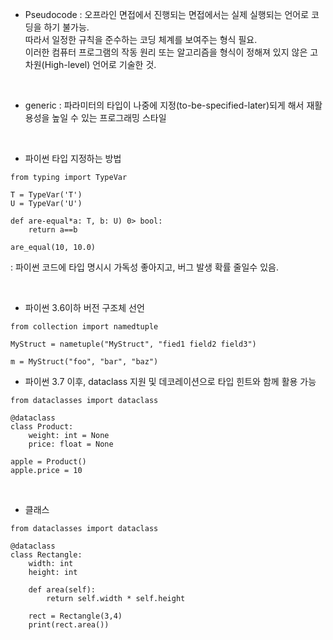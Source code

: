 - Pseudocode
: 오프라인 면접에서 진행되는 면접에서는 실제 실행되는 언어로 코딩을 하기 불가능.   
따라서 일정한 규칙을 준수하는 코딩 체계를 보여주는 형식 필요.   
이러한 컴퓨터 프로그램의 작동 원리 또는 알고리즘을 형식이 정해져 있지 않은 고차원(High-level) 언어로 기술한 것.


<br>

- generic
: 파라미터의 타입이 나중에 지정(to-be-specified-later)되게 해서 재활용성을 높일 수 있는 프로그래밍 스타일


<br>

- 파이썬 타입 지정하는 방법

```
from typing import TypeVar

T = TypeVar('T')
U = TypeVar('U')

def are-equal*a: T, b: U) 0> bool:
    return a==b

are_equal(10, 10.0)
```
: 파이썬 코드에 타입 명시시 가독성 좋아지고, 버그 발생 확률 줄일수 있음.

<br>

- 파이썬 3.6이하 버전 구조체 선언
  
```
from collection import namedtuple

MyStruct = nametuple("MyStruct", "fied1 field2 field3")

m = MyStruct("foo", "bar", "baz")
```

- 파이썬 3.7 이후, dataclass 지원 및 데코레이션으로 타입 힌트와 함께 활용 가능

```
from dataclasses import dataclass

@dataclass
class Product:
    weight: int = None
    price: float = None

apple = Product()
apple.price = 10
```


<br>

- 클래스

```
from dataclasses import dataclass

@dataclass
class Rectangle:
    width: int
    height: int

    def area(self):
        return self.width * self.height

    rect = Rectangle(3,4)
    print(rect.area())
```